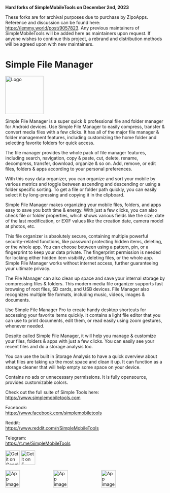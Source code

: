 
**Hard forks of SimpleMobileTools on December 2nd, 2023**

These forks are for archival purposes due to purchase by ZipoApps. Reference and discussion can be found here: https://lemmy.world/post/9057823. Any previous maintainers of SimpleMobileTools will be added here as maintainers upon request. If anyone wishes to continue this project, a rebrand and distribution methods will be agreed upon with new maintainers.

# Simple File Manager

<img alt="Logo" src="graphics/icon.png" width="120" />

Simple File Manager is a super quick & professional file and folder manager for Android devices. Use Simple File Manager to easily compress, transfer & convert media files with a few clicks. It has all of the major file manager & folder management features, including customizing the home folder and selecting favorite folders for quick access. 

The file manager provides the whole pack of file manager features, including search, navigation, copy & paste, cut, delete, rename, decompress, transfer, download, organize & so on. Add, remove, or edit files, folders & apps according to your personal preferences. 

With this easy data organizer, you can organize and sort your mobile by various metrics and toggle between ascending and descending or using a folder specific sorting. To get a file or folder path quickly, you can easily select it by long-pressing and copying it in the clipboard. 

Simple File Manager makes organizing your mobile files, folders, and apps easy to save you both time & energy. With just a few clicks, you can also check file or folder properties, which shows various fields like the size, date of the last modification, or EXIF values like the creation date, camera model at photos, etc. 

This file organizer is absolutely secure, containing multiple powerful security-related functions, like password protecting hidden items, deleting, or the whole app. You can choose between using a pattern, pin, or a fingerprint to keep your data private. The fingerprint permission is needed for locking either hidden item visibility, deleting files, or the whole app. Simple File Manager works without internet access, further guaranteeing your ultimate privacy. 

The File Manager can also clean up space and save your internal storage by compressing files & folders. This modern media file organizer supports fast browsing of root files, SD cards, and USB devices. File Manager also recognizes multiple file formats, including music, videos, images & documents. 

Use Simple File Manager Pro to create handy desktop shortcuts for accessing your favorite items quickly. It contains a light file editor that you can use to print documents, edit them, or read easily using zoom gestures, whenever needed. 

Despite called Simple File Manager, it will help you manage & customize your files, folders & apps with just a few clicks. You can easily see your recent files and do a storage analysis too.

You can use the built in Storage Analysis to have a quick overview about what files are taking up the most space and clean it up. It can function as a storage cleaner that will help empty some space on your device.

Contains no ads or unnecessary permissions. It is fully opensource, provides customizable colors.

Check out the full suite of Simple Tools here:  
https://www.simplemobiletools.com

Facebook:  
https://www.facebook.com/simplemobiletools

Reddit:  
https://www.reddit.com/r/SimpleMobileTools

Telegram:  
https://t.me/SimpleMobileTools

<a href='https://play.google.com/store/apps/details?id=com.simplemobiletools.filemanager.pro'><img src='https://simplemobiletools.com/images/button-google-play.svg' alt='Get it on Google Play' height='45' /></a>
<a href='https://f-droid.org/packages/com.simplemobiletools.filemanager.pro'><img src='https://simplemobiletools.com/images/button-fdroid.svg' alt='Get it on F-Droid' height='45' /></a>

<div style="display:flex;">
<img alt="App image" src="fastlane/metadata/android/en-US/images/phoneScreenshots/1_en-US.jpeg" width="30%">
<img alt="App image" src="fastlane/metadata/android/en-US/images/phoneScreenshots/3_en-US.jpeg" width="30%">
<img alt="App image" src="fastlane/metadata/android/en-US/images/phoneScreenshots/4_en-US.jpeg" width="30%">
</div>
